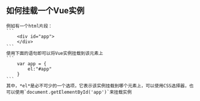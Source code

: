## 如何挂载一个Vue实例
	例如有一个html片段：
	```
		<div id="app">
		</div>
	```
	使用下面的语句即可以将Vue实例挂载到该元素上
	```
		var app = {
			el:"#app"
		}
	```
	其中，*el*是必不可少的一个选项，它表示该实例挂载到哪个元素上，可以使用CSS选择器，也可以使用`document.getElementById('app')`来挂载实例